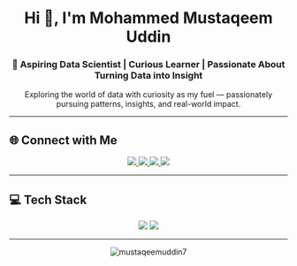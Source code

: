 <h1 align="center">Hi 👋, I'm Mohammed Mustaqeem Uddin</h1>
<h3 align="center">🚀 Aspiring Data Scientist | Curious Learner | Passionate About Turning Data into Insight</h3>

<p align="center">
  Exploring the world of data with curiosity as my fuel — passionately pursuing patterns, insights, and real-world impact.
</p>

---

## 🌐 Connect with Me
<p align="center">
  <a href="https://instagram.com/mustaqeem._7" target="_blank">
    <img src="https://img.shields.io/badge/Instagram-%23E4405F.svg?style=for-the-badge&logo=instagram&logoColor=white" />
  </a>
  <a href="https://linkedin.com/in/mohammed-mustaqeem-uddin" target="_blank">
    <img src="https://img.shields.io/badge/LinkedIn-%230077B5.svg?style=for-the-badge&logo=linkedin&logoColor=white" />
  </a>
  <a href="https://x.com/mohammed_u24604" target="_blank">
    <img src="https://img.shields.io/badge/X-black.svg?style=for-the-badge&logo=x&logoColor=white" />
  </a>
  <a href="mailto:mustaqeemu17@gmail.com" target="_blank">
    <img src="https://img.shields.io/badge/Email-D14836?style=for-the-badge&logo=gmail&logoColor=white" />
  </a>
</p>

---

## 💻 Tech Stack
<p align="center">
  <img src="https://img.shields.io/badge/Python-3670A0?style=for-the-badge&logo=python&logoColor=ffdd54" />
  <img src="https://img.shields.io/badge/MySQL-4479A1.svg?style=for-the-badge&logo=mysql&logoColor=white" />
</p>

---

<p align="center">
  <img src="https://komarev.com/ghpvc/?username=Mustaqeemuddin7&label=Profile%20Views&color=0e75b6&style=flat" alt="mustaqeemuddin7" />
</p>


